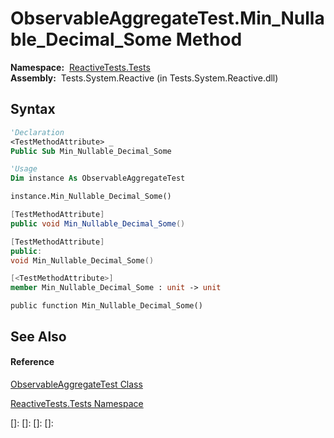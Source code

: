 # ObservableAggregateTest.Min\_Nullable\_Decimal\_Some Method

**Namespace:**  [ReactiveTests.Tests](ReactiveTests.Tests\ReactiveTests.Tests.md)  
**Assembly:**  Tests.System.Reactive (in Tests.System.Reactive.dll)

## Syntax

```vb
'Declaration
<TestMethodAttribute> _
Public Sub Min_Nullable_Decimal_Some
```

```vb
'Usage
Dim instance As ObservableAggregateTest

instance.Min_Nullable_Decimal_Some()
```

```csharp
[TestMethodAttribute]
public void Min_Nullable_Decimal_Some()
```

```c++
[TestMethodAttribute]
public:
void Min_Nullable_Decimal_Some()
```

```fsharp
[<TestMethodAttribute>]
member Min_Nullable_Decimal_Some : unit -> unit 
```

```jscript
public function Min_Nullable_Decimal_Some()
```

## See Also

#### Reference

[ObservableAggregateTest Class](ObservableAggregateTest\ObservableAggregateTest.md)

[ReactiveTests.Tests Namespace](ReactiveTests.Tests\ReactiveTests.Tests.md)

[]: 
[]: 
[]: 
[]: 